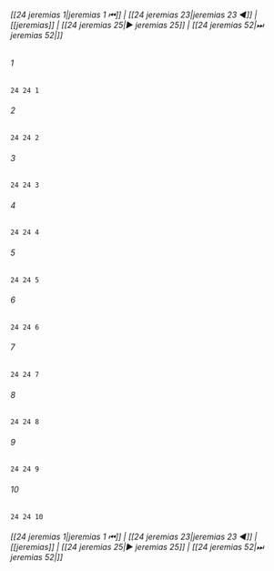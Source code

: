 
###### [[24 jeremias 1|jeremias 1 ⏮]] | [[24 jeremias 23|jeremias 23 ◀]] | [[jeremias]] | [[24 jeremias 25|▶ jeremias 25]] | [[24 jeremias 52|⏭ jeremias 52|]]

###### 1
``` verse
24 24 1 
```
###### 2
``` verse
24 24 2 
```
###### 3
``` verse
24 24 3 
```
###### 4
``` verse
24 24 4 
```
###### 5
``` verse
24 24 5 
```
###### 6
``` verse
24 24 6 
```
###### 7
``` verse
24 24 7 
```
###### 8
``` verse
24 24 8 
```
###### 9
``` verse
24 24 9 
```
###### 10
``` verse
24 24 10 
```

###### [[24 jeremias 1|jeremias 1 ⏮]] | [[24 jeremias 23|jeremias 23 ◀]] | [[jeremias]] | [[24 jeremias 25|▶ jeremias 25]] | [[24 jeremias 52|⏭ jeremias 52|]]

